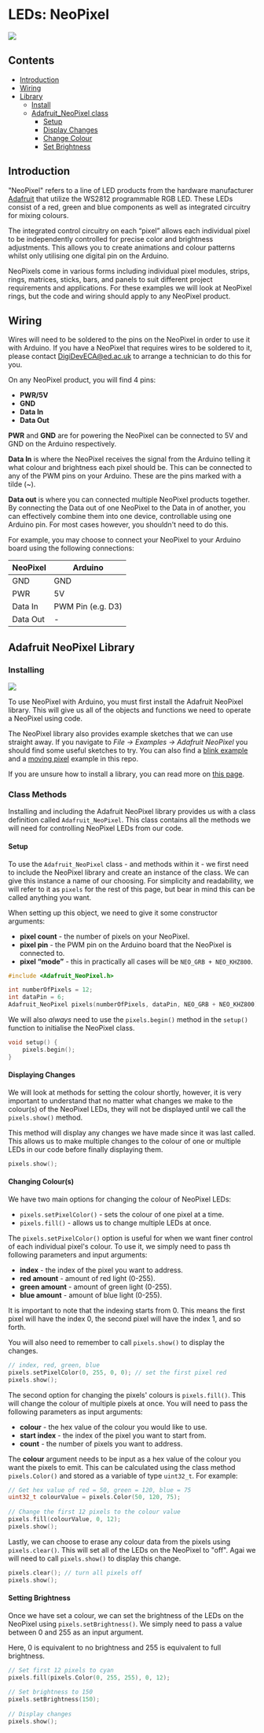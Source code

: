 # LEDs: NeoPixel

![](images/Thumbnail_Arduino_NeoPixel.png)

## Contents
- [Introduction](#introduction)
- [Wiring](#wiring)
- [Library](#adafruit-neopixel-library)
    - [Install](#installing)
    - [Adafruit_NeoPixel class](#class-methods)
        - [Setup](#setup)
        - [Display Changes](#displaying-changes)
        - [Change Colour](#changing-colours)
        - [Set Brightness](#setting-brightness)

## Introduction
"NeoPixel" refers to a line of LED products from the hardware manufacturer [Adafruit](https://www.adafruit.com/) that utilize the WS2812 programmable RGB LED. These LEDs consist of a red, green and blue components as well as integrated circuitry for mixing colours.

The integrated control circuitry on each “pixel” allows each individual pixel to be independently controlled for precise color and brightness adjustments. This allows you to create animations and colour patterns whilst only utilising one digital pin on the Arduino.

NeoPixels come in various forms including individual pixel modules, strips, rings, matrices, sticks, bars, and panels to suit different project requirements and applications. For these examples we will look at NeoPixel rings, but the code and wiring should apply to any NeoPixel product.

## Wiring
Wires will need to be soldered to the pins on the NeoPixel in order to use it with Arduino. If you have a NeoPixel that requires wires to be soldered to it, please contact DigiDevECA@ed.ac.uk to arrange a technician to do this for you.

On any NeoPixel product, you will find 4 pins: 

- **PWR/5V**
- **GND**
- **Data In**
- **Data Out**
 
**PWR** and **GND** are for powering the NeoPixel can be connected to 5V and GND on the Arduino respectively. 

**Data In** is where the NeoPixel receives the signal from the Arduino telling it what colour and brightness each pixel should be. This can be connected to any of the PWM pins on your Arduino. These are the pins marked with a tilde (~).

**Data out** is where you can connected multiple NeoPixel products together. By connecting the Data out of one NeoPixel to the Data in of another, you can effectively combine them into one device, controllable using one Arduino pin. For most cases however, you shouldn't need to do this.

For example, you may choose to connect your NeoPixel to your Arduino board using the following connections:

| NeoPixel | Arduino           |
| -------- | ----------------- |
| GND      | GND               |
| PWR      | 5V                |
| Data In  | PWM Pin (e.g. D3) |
| Data Out | -                 |

## Adafruit NeoPixel Library
### Installing
![](images/NeoPix_Library.png)

To use NeoPixel with Arduino, you must first install the Adafruit NeoPixel library. This will give us all of the objects and functions we need to operate a NeoPixel using code.

The NeoPixel library also provides example sketches that we can use straight away. If you navigate to *File → Examples → Adafruit NeoPixel* you should find some useful sketches to try. You can also find a [blink example](NeoPixel_Blink/NeoPixel_Blink.ino) and a [moving pixel](NeoPixel_Moving/NeoPixel_Moving.ino) example in this repo.

If you are unsure how to install a library, you can read more on [this page](/examples/Getting-Started/Libraries/README.md).

### Class Methods
Installing and including the Adafruit NeoPixel library provides us with a class definition called <code>Adafruit_NeoPixel</code>. This class contains all the methods we will need for controlling NeoPixel LEDs from our code.

#### Setup
To use the <code>Adafruit_NeoPixel</code> class - and methods within it - we first need to include the NeoPixel library and create an instance of the class. We can give this instance a name of our choosing. For simplicity and readability, we will refer to it as <code>pixels</code> for the rest of this page, but bear in mind this can be called anything you want.

When setting up this object, we need to give it some constructor arguments:

- **pixel count** - the number of pixels on your NeoPixel.
- **pixel pin** - the PWM pin on the Arduino board that the NeoPixel is connected to.
- **pixel “mode”** - this in practically all cases will be  <code>NEO_GRB + NEO_KHZ800</code>.

``` cpp
#include <Adafruit_NeoPixel.h>

int numberOfPixels = 12;
int dataPin = 6;
Adafruit_NeoPixel pixels(numberOfPixels, dataPin, NEO_GRB + NEO_KHZ800);
```

We will also *always* need to use the <code>pixels.begin()</code> method in the <code>setup()</code> function to initialise the NeoPixel class.

``` cpp
void setup() {
    pixels.begin();
}
```

#### Displaying Changes
We will look at methods for setting the colour shortly, however, it is very important to understand that no matter what changes we make to the colour(s) of the NeoPixel LEDs, they will not be displayed until we call the <code>pixels.show()</code> method.

This method will display any changes we have made since it was last called. This allows us to make multiple changes to the colour of one or multiple LEDs in our code before finally displaying them.

``` cpp
pixels.show();
```

#### Changing Colour(s)
We have two main options for changing the colour of NeoPixel LEDs:

- <code>pixels.setPixelColor()</code> - sets the colour of one pixel at a time.
- <code>pixels.fill()</code> - allows us to change multiple LEDs at once.

The <code>pixels.setPixelColor()</code> option is useful for when we want finer control of each individual pixel's colour. To use it, we simply need to pass th following parameters and input arguments:

- **index** - the index of the pixel you want to address.
- **red amount** - amount of red light (0-255).
- **green amount** - amount of green light (0-255).
- **blue amount** - amount of blue light (0-255).

It is important to note that the indexing starts from 0. This means the first pixel will have the index 0, the second pixel will have the index 1, and so forth.

You will also need to remember to call <code>pixels.show()</code> to display the changes.

``` cpp
// index, red, green, blue
pixels.setPixelColor(0, 255, 0, 0); // set the first pixel red
pixels.show();
```

The second option for changing the pixels' colours is <code>pixels.fill()</code>. This will change the colour of multiple pixels at once. You will need to pass the following parameters as input arguments:

- **colour** - the hex value of the colour you would like to use. 
- **start index** - the index of the pixel you want to start from. 
- **count** - the number of pixels you want to address. 

The **colour** argument needs to be input as a hex value of the colour you want the pixels to emit. This can be calculated using the class method <code>pixels.Color()</code> and stored as a variable of type <code>uint32_t</code>. For example:

``` cpp
// Get hex value of red = 50, green = 120, blue = 75
uint32_t colourValue = pixels.Color(50, 120, 75);
​
// Change the first 12 pixels to the colour value
pixels.fill(colourValue, 0, 12);
pixels.show();
```

Lastly, we can choose to erase any colour data from the pixels using <code>pixels.clear()</code>. This will set all of the LEDs on the NeoPixel to "off". Agai we will need to call <code>pixels.show()</code> to display this change.

``` cpp
pixels.clear(); // turn all pixels off
pixels.show();
```

#### Setting Brightness
Once we have set a colour, we can set the brightness of the LEDs on the NeoPixel using <code>pixels.setBrightness()</code>. We simply need to pass a value between 0 and 255 as an input argument. 

Here, 0 is equivalent to no brightness and 255 is equivalent to full brightness.

``` cpp
// Set first 12 pixels to cyan
pixels.fill(pixels.Color(0, 255, 255), 0, 12);
​
// Set brightness to 150
pixels.setBrightness(150);
​
// Display changes
pixels.show();
```